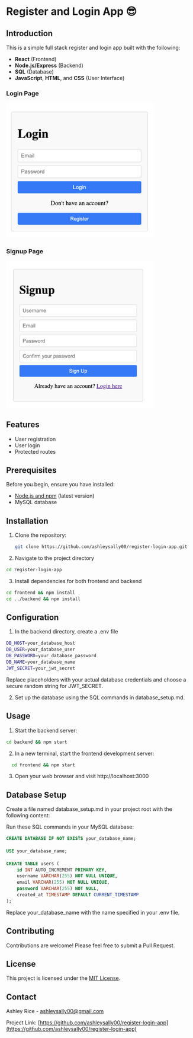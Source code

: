 # Register and Login App :sunglasses:

## Introduction

This is a simple full stack register and login app built with the following:
- **React** (Frontend)
- **Node.js/Express** (Backend)
- **SQL** (Database)
- **JavaScript**, **HTML**, and **CSS** (User Interface)

### Login Page
<img src="https://github.com/ashleysally00/register-login-app/blob/main/Login.png" alt="Login Page" width="400"/>

### Signup Page
<img src="https://github.com/ashleysally00/register-login-app/blob/main/Signup.png" alt="Signup Page" width="400"/>

## Features

- User registration
- User login
- Protected routes

## Prerequisites

Before you begin, ensure you have installed:
- [Node.js and npm](https://nodejs.org/en/download/) (latest version)
- MySQL database

## Installation

1. Clone the repository:
   ```sh
   git clone https://github.com/ashleysally00/register-login-app.git
   ```

2. Navigate to the project directory
  ```sh
  cd register-login-app
```

3. Install dependencies for both frontend and backend
  ```sh
cd frontend && npm install
cd ../backend && npm install
```

## Configuration

1. In the backend directory, create a .env file

 ```sh
DB_HOST=your_database_host
DB_USER=your_database_user
DB_PASSWORD=your_database_password
DB_NAME=your_database_name
JWT_SECRET=your_jwt_secret
```
Replace placeholders with your actual database credentials and choose a secure random string for JWT_SECRET.

2. Set up the database using the SQL commands in database_setup.md.

## Usage

1. Start the backend server:

 ```sh
 cd backend && npm start
```

2. In a new terminal, start the frontend development server:
 ```sh
   cd frontend && npm start
```

3. Open your web browser and visit http://localhost:3000

## Database Setup

Create a file named database_setup.md in your project root with the following content:


Run these SQL commands in your MySQL database:

```sql
CREATE DATABASE IF NOT EXISTS your_database_name;

USE your_database_name;

CREATE TABLE users (
    id INT AUTO_INCREMENT PRIMARY KEY,
    username VARCHAR(255) NOT NULL UNIQUE,
    email VARCHAR(255) NOT NULL UNIQUE,
    password VARCHAR(255) NOT NULL,
    created_at TIMESTAMP DEFAULT CURRENT_TIMESTAMP
);
```

Replace your_database_name with the name specified in your .env file.


## Contributing

Contributions are welcome! Please feel free to submit a Pull Request.

## License

This project is licensed under the [MIT License](https://opensource.org/licenses/MIT).

## Contact

Ashley Rice - [ashleysally00@gmail.com](mailto:ashleysally00@example.com)

Project Link: [https://github.com/ashleysally00/register-login-app](https://github.com/ashleysally00/register-login-app)





























